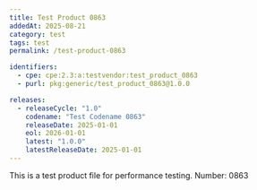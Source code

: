 ```yaml
---
title: Test Product 0863
addedAt: 2025-08-21
category: test
tags: test
permalink: /test-product-0863

identifiers:
  - cpe: cpe:2.3:a:testvendor:test_product_0863
  - purl: pkg:generic/test_product_0863@1.0.0

releases:
  - releaseCycle: "1.0"
    codename: "Test Codename 0863"
    releaseDate: 2025-01-01
    eol: 2026-01-01
    latest: "1.0.0"
    latestReleaseDate: 2025-01-01
---
```


This is a test product file for performance testing. Number: 0863
